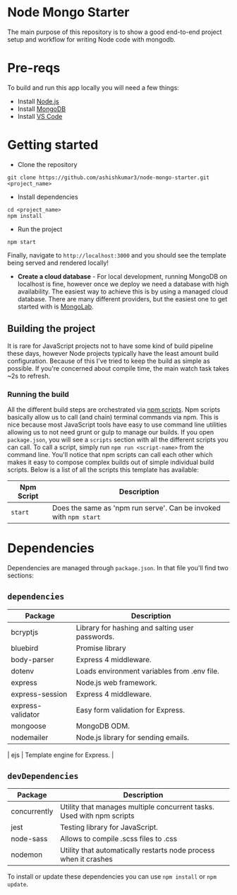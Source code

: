 # Node Mongo Starter

The main purpose of this repository is to show a good end-to-end project setup and workflow for writing Node code with mongodb.

# Pre-reqs

To build and run this app locally you will need a few things:

- Install [Node.js](https://nodejs.org/en/)
- Install [MongoDB](https://docs.mongodb.com/manual/installation/)
- Install [VS Code](https://code.visualstudio.com/)

# Getting started

- Clone the repository

```
git clone https://github.com/ashishkumar3/node-mongo-starter.git <project_name>
```

- Install dependencies

```
cd <project_name>
npm install
```

- Run the project

```
npm start
```

Finally, navigate to `http://localhost:3000` and you should see the template being served and rendered locally!

- **Create a cloud database** -
  For local development, running MongoDB on localhost is fine, however once we deploy we need a database with high availability.
  The easiest way to achieve this is by using a managed cloud database.
  There are many different providers, but the easiest one to get started with is [MongoLab](#mlab).

## Building the project

It is rare for JavaScript projects not to have some kind of build pipeline these days, however Node projects typically have the least amount build configuration.
Because of this I've tried to keep the build as simple as possible.
If you're concerned about compile time, the main watch task takes ~2s to refresh.

### Running the build

All the different build steps are orchestrated via [npm scripts](https://docs.npmjs.com/misc/scripts).
Npm scripts basically allow us to call (and chain) terminal commands via npm.
This is nice because most JavaScript tools have easy to use command line utilities allowing us to not need grunt or gulp to manage our builds.
If you open `package.json`, you will see a `scripts` section with all the different scripts you can call.
To call a script, simply run `npm run <script-name>` from the command line.
You'll notice that npm scripts can call each other which makes it easy to compose complex builds out of simple individual build scripts.
Below is a list of all the scripts this template has available:

| Npm Script | Description                                                       |
| ---------- | ----------------------------------------------------------------- |
| `start`    | Does the same as 'npm run serve'. Can be invoked with `npm start` |

# Dependencies

Dependencies are managed through `package.json`.
In that file you'll find two sections:

## `dependencies`

| Package           | Description                                     |
| ----------------- | ----------------------------------------------- |
| bcryptjs          | Library for hashing and salting user passwords. |
| bluebird          | Promise library                                 |
| body-parser       | Express 4 middleware.                           |
| dotenv            | Loads environment variables from .env file.     |
| express           | Node.js web framework.                          |
| express-session   | Express 4 middleware.                           |
| express-validator | Easy form validation for Express.               |
| mongoose          | MongoDB ODM.                                    |
| nodemailer        | Node.js library for sending emails.             |

| ejs | Template engine for Express. |

## `devDependencies`

| Package      | Description                                                           |
| ------------ | --------------------------------------------------------------------- |
| concurrently | Utility that manages multiple concurrent tasks. Used with npm scripts |
| jest         | Testing library for JavaScript.                                       |
| node-sass    | Allows to compile .scss files to .css                                 |
| nodemon      | Utility that automatically restarts node process when it crashes      |

To install or update these dependencies you can use `npm install` or `npm update`.

```

```
